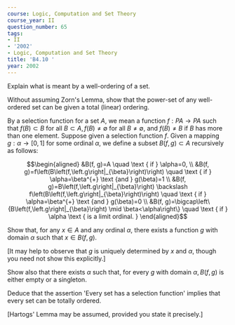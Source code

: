 ```yaml
---
course: Logic, Computation and Set Theory
course_year: II
question_number: 65
tags:
- II
- '2002'
- Logic, Computation and Set Theory
title: 'B4.10 '
year: 2002
---
```



Explain what is meant by a well-ordering of a set.

Without assuming Zorn's Lemma, show that the power-set of any well-ordered set can be given a total (linear) ordering.

By a selection function for a set $A$, we mean a function $f: P A \rightarrow P A$ such that $f(B) \subset B$ for all $B \subset A, f(B) \neq \emptyset$ for all $B \neq \emptyset$, and $f(B) \neq B$ if $B$ has more than one element. Suppose given a selection function $f$. Given a mapping $g: \alpha \rightarrow[0,1]$ for some ordinal $\alpha$, we define a subset $B(f, g) \subset A$ recursively as follows:

$$\begin{aligned}
&B(f, g)=A \quad \text { if } \alpha=0, \\
&B(f, g)=f\left(B\left(f,\left.g\right|_{\beta}\right)\right) \quad \text { if } \alpha=\beta^{+} \text {and } g(\beta)=1 \\
&B(f, g)=B\left(f,\left.g\right|_{\beta}\right) \backslash f\left(B\left(f,\left.g\right|_{\beta}\right)\right) \quad \text { if } \alpha=\beta^{+} \text {and } g(\beta)=0 \\
&B(f, g)=\bigcap\left\{B\left(f,\left.g\right|_{\beta}\right) \mid \beta<\alpha\right\} \quad \text { if } \alpha \text { is a limit ordinal. }
\end{aligned}$$

Show that, for any $x \in A$ and any ordinal $\alpha$, there exists a function $g$ with domain $\alpha$ such that $x \in B(f, g)$.

[It may help to observe that $g$ is uniquely determined by $x$ and $\alpha$, though you need not show this explicitly.]

Show also that there exists $\alpha$ such that, for every $g$ with domain $\alpha, B(f, g)$ is either empty or a singleton.

Deduce that the assertion 'Every set has a selection function' implies that every set can be totally ordered.

[Hartogs' Lemma may be assumed, provided you state it precisely.]